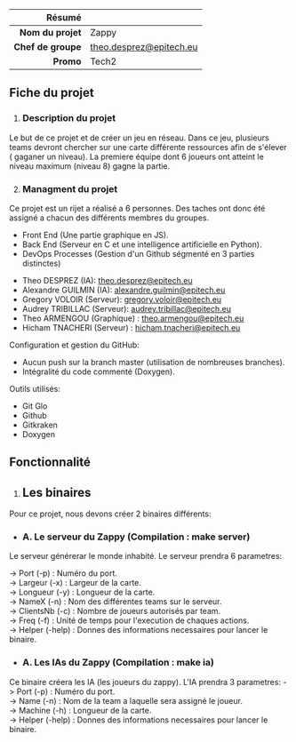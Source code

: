 |Résumé||
|---:|:---|
|**Nom du projet**|Zappy|
|**Chef de groupe**|theo.desprez@epitech.eu|
|**Promo**|Tech2|

## Fiche du projet  
1. ### Description du projet  

Le but de ce projet et de créer un jeu en réseau.
Dans ce jeu, plusieurs teams devront chercher sur une carte différente ressources
afin de s'élever ( gaganer un niveau).
La premiere équipe dont 6 joueurs ont atteint le niveau maximum (niveau 8) gagne la partie.
  
2. ### Managment du projet
Ce projet est un rijet a réalisé a 6 personnes. Des taches ont donc été assigné a chacun des différents membres du groupes.  
  
 - Front End (Une partie graphique en JS).  
 - Back End (Serveur en C et une intelligence artificielle en Python).  
 - DevOps Processes (Gestion d'un Github ségmenté en 3 parties distinctes)  

* Theo DESPREZ (IA): theo.desprez@epitech.eu   
* Alexandre GUILMIN (IA): alexandre.guilmin@epitech.eu   
* Gregory VOLOIR (Serveur): gregory.voloir@epitech.eu   
* Audrey TRIBILLAC (Serveur): audrey.tribillac@epitech.eu   
* Theo ARMENGOU (Graphique) : theo.armengou@epitech.eu  
* Hicham TNACHERI (Serveur) : hicham.tnacheri@epitech.eu  

Configuration et gestion du GitHub:   
* Aucun push sur la branch master (utilisation de nombreuses branches).
* Intégralité du code commenté (Doxygen).  

Outils utilisés:
* Git Glo
* Github
* Gitkraken
* Doxygen

## Fonctionnalité
1.  ## Les binaires 

  Pour ce projet, nous devons créer 2 binaires différents:

*  ### A. Le serveur du Zappy (Compilation : make server)  
  Le serveur générerar le monde inhabité. Le serveur prendra 6 parametres:

  -> Port (-p) : Numéro du port.  
  -> Largeur (-x) : Largeur de la carte.  
  -> Longueur (-y) : Longueur de la carte.  
  -> NameX (-n) : Nom des différentes teams sur le serveur.  
  -> ClientsNb (-c) : Nombre de joueurs autorisés par team.  
  -> Freq (-f) : Unité de temps pour l'execution de chaques actions.  
  -> Helper (-help) : Donnes des informations necessaires pour lancer le binaire.  

*  ### A. Les IAs du Zappy (Compilation : make ia)  
  Ce binaire créera les IA (les joueurs du zappy). L'IA prendra 3 parametres:
  -> Port (-p) : Numéro du port.  
  -> Name (-n) : Nom de la team a laquelle sera assigné le joueur.  
  -> Machine (-h) : Longueur de la carte.  
  -> Helper (-help) : Donnes des informations necessaires pour lancer le binaire.  
